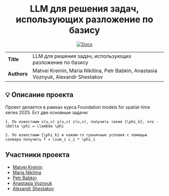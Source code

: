 <div align="center">  
    <h1> LLM для решения задач, использующих разложение по базису </h1>
</div>


<p align="center">
    <a href="">
        <img alt="Docs" src="https://github.com/intsystems/Kalman-filter-and-his-friends/actions/workflows/docs.yml/badge.svg" />
    </a>
</p>


<table>
    <tr>
        <td align="left"> <b> Title </b> </td>
        <td> LLM для решения задач, использующих разложение по базису </td>
    </tr>
    <tr>
        <td align="left"> <b> Authors </b> </td>
        <td> Matvei Kreinin, Maria Nikitina, Petr Babkin, Anastasia Voznyuk, Alexandr Shestakov </td>
    </tr>
</table>

## 💡 Описание проекта

Проект делается в рамках курса Foundation models for spatial-time series 2025. Ест две основные задачи:

    1. По известным x(u,v) y(u,v) z(u,v), получить такие {\phi_k}, что -\Delta \phi = \lambda \phi
    
    2. По известным {\phi_k} и каким-то граничные условия с помощью солвера получить f = \sum_i c_i * \phi_i


## Участники проекта
- [Matvei Kreinin](https://github.com/kreininmv)
- [Maria Nikitina](https://github.com/NikitinaMaria)
- [Petr Babkin](https://github.com/petr-parker)
- [Anastasia Voznyuk](https://github.com/natriistorm)
- [Alexandr Shestakov](https://github.com/alshestt)
